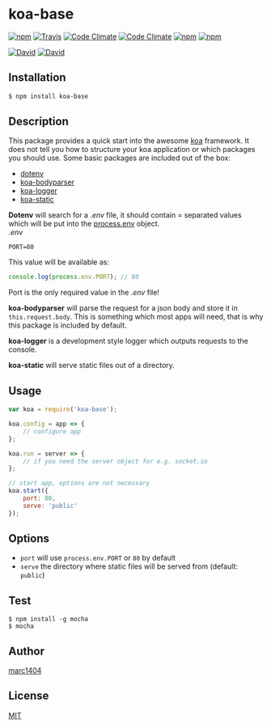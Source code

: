# koa-base
[![npm](https://img.shields.io/npm/v/koa-base.svg?style=flat-square)](https://www.npmjs.com/package/koa-base)
[![Travis](https://img.shields.io/travis/marc1404/koa-base.svg?style=flat-square)](https://travis-ci.org/marc1404/koa-base)
[![Code Climate](https://img.shields.io/codeclimate/github/marc1404/koa-base.svg?style=flat-square)](https://codeclimate.com/github/marc1404/koa-base)
[![Code Climate](https://img.shields.io/codeclimate/coverage/github/marc1404/koa-base.svg?style=flat-square)](https://codeclimate.com/github/marc1404/koa-base/coverage)
[![npm](https://img.shields.io/npm/l/koa-base.svg?style=flat-square)](https://github.com/marc1404/koa-base/blob/master/LICENSE)
[![npm](https://img.shields.io/npm/dm/koa-base.svg?style=flat-square)](https://www.npmjs.com/package/koa-base)

[![David](https://img.shields.io/david/marc1404/koa-base.svg?style=flat-square)](https://github.com/marc1404/koa-base/blob/master/package.json)
[![David](https://img.shields.io/david/dev/marc1404/koa-base.svg?style=flat-square)](https://github.com/marc1404/koa-base/blob/master/package.json)

## Installation
```bash
$ npm install koa-base
```
  
## Description
This package provides a quick start into the awesome [koa](https://www.npmjs.com/package/koa) framework.
It does not tell you how to structure your koa application or which packages you should use.
Some basic packages are included out of the box:
- [dotenv](https://www.npmjs.com/package/dotenv)
- [koa-bodyparser](https://www.npmjs.com/package/koa-bodyparser)
- [koa-logger](https://www.npmjs.com/package/koa-logger)
- [koa-static](https://www.npmjs.com/package/koa-static)

**Dotenv** will search for a *.env* file, it should contain *=* separated values which will be put into the [process.env](https://nodejs.org/api/process.html#process_process_env) object.  
*.env*
```
PORT=80
```
This value will be available as:
```javascript
console.log(process.env.PORT); // 80
```
Port is the only required value in the *.env* file!

**koa-bodyparser** will parse the request for a json body and store it in ```this.request.body```.
This is something which most apps will need, that is why this package is included by default.

**koa-logger** is a development style logger which outputs requests to the console.

**koa-static** will serve static files out of a directory.

## Usage
```javascript
var koa = require('koa-base');

koa.config = app => {
    // configure app
};

koa.run = server => {
    // if you need the server object for e.g. socket.io
};

// start app, options are not necessary
koa.start({
    port: 80,
    serve: 'public'
});
```
  
## Options
- ```port``` will use ```process.env.PORT``` or ```80``` by default
- ```serve``` the directory where static files will be served from (default: ```public```) 

## Test
```
$ npm install -g mocha  
$ mocha
```

## Author
[marc1404](https://github.com/marc1404)

## License
[MIT](https://github.com/marc1404/koa-base/blob/master/LICENSE)